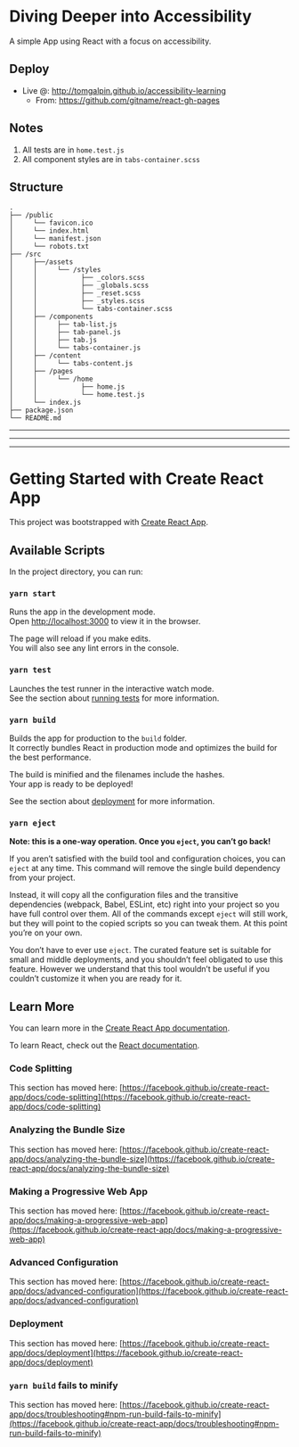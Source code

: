 # Diving Deeper into Accessibility
A simple App using React with a focus on accessibility.

## Deploy
- Live @: http://tomgalpin.github.io/accessibility-learning
  - From: https://github.com/gitname/react-gh-pages

## Notes
  1. All tests are in `home.test.js`
  2. All component styles are in `tabs-container.scss`

## Structure
    .
    ├── /public
    │     └── favicon.ico
    │     └── index.html
    │     └── manifest.json
    │     └── robots.txt
    ├── /src
    │     ├──/assets
    │     │     └── /styles
    │     │           ├── _colors.scss
    │     │           ├── _globals.scss
    │     │           ├── _reset.scss
    │     │           ├── _styles.scss
    │     │           └── tabs-container.scss
    │     ├── /components
    │     │     ├── tab-list.js
    │     │     ├── tab-panel.js
    │     │     ├── tab.js
    │     │     └── tabs-container.js
    │     ├── /content
    │     │     └── tabs-content.js
    │     ├── /pages
    │     │     └── /home
    │     │           ├── home.js
    │     │           └── home.test.js
    │     └── index.js
    ├── package.json
    └── README.md


---
---
---

# Getting Started with Create React App

This project was bootstrapped with [Create React App](https://github.com/facebook/create-react-app).

## Available Scripts

In the project directory, you can run:

### `yarn start`

Runs the app in the development mode.\
Open [http://localhost:3000](http://localhost:3000) to view it in the browser.

The page will reload if you make edits.\
You will also see any lint errors in the console.

### `yarn test`

Launches the test runner in the interactive watch mode.\
See the section about [running tests](https://facebook.github.io/create-react-app/docs/running-tests) for more information.

### `yarn build`

Builds the app for production to the `build` folder.\
It correctly bundles React in production mode and optimizes the build for the best performance.

The build is minified and the filenames include the hashes.\
Your app is ready to be deployed!

See the section about [deployment](https://facebook.github.io/create-react-app/docs/deployment) for more information.

### `yarn eject`

**Note: this is a one-way operation. Once you `eject`, you can’t go back!**

If you aren’t satisfied with the build tool and configuration choices, you can `eject` at any time. This command will remove the single build dependency from your project.

Instead, it will copy all the configuration files and the transitive dependencies (webpack, Babel, ESLint, etc) right into your project so you have full control over them. All of the commands except `eject` will still work, but they will point to the copied scripts so you can tweak them. At this point you’re on your own.

You don’t have to ever use `eject`. The curated feature set is suitable for small and middle deployments, and you shouldn’t feel obligated to use this feature. However we understand that this tool wouldn’t be useful if you couldn’t customize it when you are ready for it.

## Learn More

You can learn more in the [Create React App documentation](https://facebook.github.io/create-react-app/docs/getting-started).

To learn React, check out the [React documentation](https://reactjs.org/).

### Code Splitting

This section has moved here: [https://facebook.github.io/create-react-app/docs/code-splitting](https://facebook.github.io/create-react-app/docs/code-splitting)

### Analyzing the Bundle Size

This section has moved here: [https://facebook.github.io/create-react-app/docs/analyzing-the-bundle-size](https://facebook.github.io/create-react-app/docs/analyzing-the-bundle-size)

### Making a Progressive Web App

This section has moved here: [https://facebook.github.io/create-react-app/docs/making-a-progressive-web-app](https://facebook.github.io/create-react-app/docs/making-a-progressive-web-app)

### Advanced Configuration

This section has moved here: [https://facebook.github.io/create-react-app/docs/advanced-configuration](https://facebook.github.io/create-react-app/docs/advanced-configuration)

### Deployment

This section has moved here: [https://facebook.github.io/create-react-app/docs/deployment](https://facebook.github.io/create-react-app/docs/deployment)

### `yarn build` fails to minify

This section has moved here: [https://facebook.github.io/create-react-app/docs/troubleshooting#npm-run-build-fails-to-minify](https://facebook.github.io/create-react-app/docs/troubleshooting#npm-run-build-fails-to-minify)
